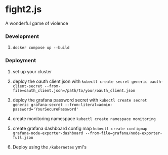 fight2.js
===

A wonderful game of violence

### Development

1. `docker compose up --build`

### Deployment

1. set up your cluster

2. deploy the oauth client json with `kubectl create secret generic oauth-client-secret --from-file=oauth_client.json=/path/to/your/oauth_client.json`

3. deploy the grafana password secret with `kubectl create secret generic grafana-secret --from-literal=admin-password='YourSecurePassword'`

4. create monitoring namespace `kubectl create namespace monitoring`

5. create grafana dashboard config map `kubectl create configmap grafana-node-exporter-dashboard --from-file=grafana/node-exporter-full.json`

6. Deploy using the `/kubernetes` yml's
